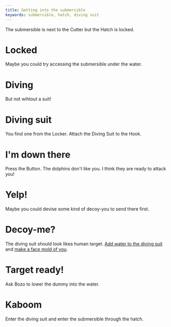 ```yaml
---
title: Getting into the submersible
keywords: submersible, hatch, diving suit
---
```


The submersible is next to the Cutter but the Hatch is locked.

# Locked
Maybe you could try accessing the submersible under the water.

# Diving
But not wihtout a suit!

# Diving suit
You find one from the Locker. Attach the Diving Suit to the Hook.

# I'm down there
Press the Button. The dolphins don't like you. I think they are ready to attack you!

# Yelp!
Maybe you could devise some kind of decoy-you to send there first.

# Decoy-me?
The diving suit should look likea human target. [Add water to the diving suit](012-water.md) and [make a face mold of you](013-mold.md).

# Target ready!
Ask Bozo to lower the dummy into the water.

# Kaboom
Enter the diving suit and enter the submersible through the hatch.

